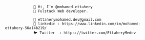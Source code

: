                  👋 Hi, I’m @mohamed-ettahery
                 👀 Fulstack Web developer.

                 📧 ettaherymohamed.dev@gmail.com
                 🔗 linkedin : https://www.linkedin.com/in/mohamed-ettahery-56a14b219/
                 🐦 Twitter  : https://twitter.com/EttaheryMedev
